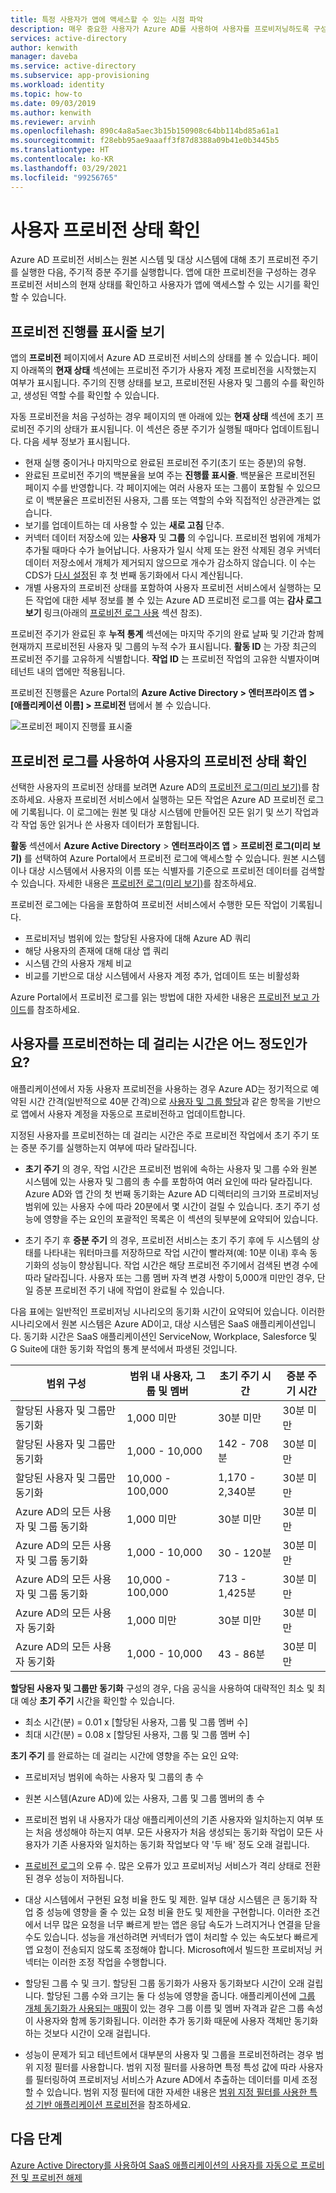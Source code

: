 ```yaml
---
title: 특정 사용자가 앱에 액세스할 수 있는 시점 파악
description: 매우 중요한 사용자가 Azure AD를 사용하여 사용자를 프로비저닝하도록 구성한 애플리케이션에 액세스할 수 있는 시기를 찾는 방법
services: active-directory
author: kenwith
manager: daveba
ms.service: active-directory
ms.subservice: app-provisioning
ms.workload: identity
ms.topic: how-to
ms.date: 09/03/2019
ms.author: kenwith
ms.reviewer: arvinh
ms.openlocfilehash: 890c4a8a5aec3b15b150908c64bb114bd85a61a1
ms.sourcegitcommit: f28ebb95ae9aaaff3f87d8388a09b41e0b3445b5
ms.translationtype: HT
ms.contentlocale: ko-KR
ms.lasthandoff: 03/29/2021
ms.locfileid: "99256765"
---
```

# <a name="check-the-status-of-user-provisioning"></a>사용자 프로비전 상태 확인

Azure AD 프로비전 서비스는 원본 시스템 및 대상 시스템에 대해 초기 프로비전 주기를 실행한 다음, 주기적 증분 주기를 실행합니다. 앱에 대한 프로비전을 구성하는 경우 프로비전 서비스의 현재 상태를 확인하고 사용자가 앱에 액세스할 수 있는 시기를 확인할 수 있습니다.

## <a name="view-the-provisioning-progress-bar"></a>프로비전 진행률 표시줄 보기

 앱의 **프로비전** 페이지에서 Azure AD 프로비전 서비스의 상태를 볼 수 있습니다. 페이지 아래쪽의 **현재 상태** 섹션에는 프로비전 주기가 사용자 계정 프로비전을 시작했는지 여부가 표시됩니다. 주기의 진행 상태를 보고, 프로비전된 사용자 및 그룹의 수를 확인하고, 생성된 역할 수를 확인할 수 있습니다.

자동 프로비전을 처음 구성하는 경우 페이지의 맨 아래에 있는 **현재 상태** 섹션에 초기 프로비전 주기의 상태가 표시됩니다. 이 섹션은 증분 주기가 실행될 때마다 업데이트됩니다. 다음 세부 정보가 표시됩니다.
- 현재 실행 중이거나 마지막으로 완료된 프로비전 주기(초기 또는 증분)의 유형.
- 완료된 프로비전 주기의 백분율을 보여 주는 **진행률 표시줄**. 백분율은 프로비전된 페이지 수를 반영합니다. 각 페이지에는 여러 사용자 또는 그룹이 포함될 수 있으므로 이 백분율은 프로비전된 사용자, 그룹 또는 역할의 수와 직접적인 상관관계는 없습니다.
- 보기를 업데이트하는 데 사용할 수 있는 **새로 고침** 단추.
- 커넥터 데이터 저장소에 있는 **사용자** 및 **그룹** 의 수입니다. 프로비전 범위에 개체가 추가될 때마다 수가 늘어납니다. 사용자가 일시 삭제 또는 완전 삭제된 경우 커넥터 데이터 저장소에서 개체가 제거되지 않으므로 개수가 감소하지 않습니다. 이 수는 CDS가 [다시 설정](/graph/api/synchronization-synchronizationjob-restart?tabs=http&view=graph-rest-beta)된 후 첫 번째 동기화에서 다시 계산됩니다. 
- 개별 사용자의 프로비전 상태를 포함하여 사용자 프로비전 서비스에서 실행하는 모든 작업에 대한 세부 정보를 볼 수 있는 Azure AD 프로비전 로그를 여는 **감사 로그 보기** 링크(아래의 [프로비전 로그 사용](#use-provisioning-logs-to-check-a-users-provisioning-status) 섹션 참조).

프로비전 주기가 완료된 후 **누적 통계** 섹션에는 마지막 주기의 완료 날짜 및 기간과 함께 현재까지 프로비전된 사용자 및 그룹의 누적 수가 표시됩니다. **활동 ID** 는 가장 최근의 프로비전 주기를 고유하게 식별합니다. **작업 ID** 는 프로비전 작업의 고유한 식별자이며 테넌트 내의 앱에만 적용됩니다.

프로비전 진행률은 Azure Portal의 **Azure Active Directory &gt; 엔터프라이즈 앱 &gt; \[애플리케이션 이름\] &gt; 프로비전** 탭에서 볼 수 있습니다.

![프로비전 페이지 진행률 표시줄](./media/application-provisioning-when-will-provisioning-finish-specific-user/provisioning-progress-bar-section.png)

## <a name="use-provisioning-logs-to-check-a-users-provisioning-status"></a>프로비전 로그를 사용하여 사용자의 프로비전 상태 확인

선택한 사용자의 프로비전 상태를 보려면 Azure AD의 [프로비전 로그(미리 보기)](../reports-monitoring/concept-provisioning-logs.md?context=azure/active-directory/manage-apps/context/manage-apps-context)를 참조하세요. 사용자 프로비전 서비스에서 실행하는 모든 작업은 Azure AD 프로비전 로그에 기록됩니다. 이 로그에는 원본 및 대상 시스템에 만들어진 모든 읽기 및 쓰기 작업과 각 작업 동안 읽거나 쓴 사용자 데이터가 포함됩니다.

**활동** 섹션에서 **Azure Active Directory** &gt; **엔터프라이즈 앱** &gt; **프로비전 로그(미리 보기)** 를 선택하여 Azure Portal에서 프로비전 로그에 액세스할 수 있습니다. 원본 시스템이나 대상 시스템에서 사용자의 이름 또는 식별자를 기준으로 프로비전 데이터를 검색할 수 있습니다. 자세한 내용은 [프로비전 로그(미리 보기)](../reports-monitoring/concept-provisioning-logs.md?context=azure/active-directory/manage-apps/context/manage-apps-context)를 참조하세요. 

프로비전 로그에는 다음을 포함하여 프로비전 서비스에서 수행한 모든 작업이 기록됩니다.

* 프로비저닝 범위에 있는 할당된 사용자에 대해 Azure AD 쿼리
* 해당 사용자의 존재에 대해 대상 앱 쿼리
* 시스템 간의 사용자 개체 비교
* 비교를 기반으로 대상 시스템에서 사용자 계정 추가, 업데이트 또는 비활성화

Azure Portal에서 프로비전 로그를 읽는 방법에 대한 자세한 내용은 [프로비전 보고 가이드](check-status-user-account-provisioning.md)를 참조하세요.

## <a name="how-long-will-it-take-to-provision-users"></a>사용자를 프로비전하는 데 걸리는 시간은 어느 정도인가요?
애플리케이션에서 자동 사용자 프로비전을 사용하는 경우 Azure AD는 정기적으로 예약된 시간 간격(일반적으로 40분 간격)으로 [사용자 및 그룹 할당](../manage-apps/assign-user-or-group-access-portal.md)과 같은 항목을 기반으로 앱에서 사용자 계정을 자동으로 프로비전하고 업데이트합니다.

지정된 사용자를 프로비전하는 데 걸리는 시간은 주로 프로비전 작업에서 초기 주기 또는 증분 주기를 실행하는지 여부에 따라 달라집니다.

- **초기 주기** 의 경우, 작업 시간은 프로비전 범위에 속하는 사용자 및 그룹 수와 원본 시스템에 있는 사용자 및 그룹의 총 수를 포함하여 여러 요인에 따라 달라집니다. Azure AD와 앱 간의 첫 번째 동기화는 Azure AD 디렉터리의 크기와 프로비저닝 범위에 있는 사용자 수에 따라 20분에서 몇 시간이 걸릴 수 있습니다. 초기 주기 성능에 영향을 주는 요인의 포괄적인 목록은 이 섹션의 뒷부분에 요약되어 있습니다.

- 초기 주기 후 **증분 주기** 의 경우, 프로비전 서비스는 초기 주기 후에 두 시스템의 상태를 나타내는 워터마크를 저장하므로 작업 시간이 빨라져(예: 10분 이내) 후속 동기화의 성능이 향상됩니다. 작업 시간은 해당 프로비전 주기에서 검색된 변경 수에 따라 달라집니다. 사용자 또는 그룹 멤버 자격 변경 사항이 5,000개 미만인 경우, 단일 증분 프로비전 주기 내에 작업이 완료될 수 있습니다. 

다음 표에는 일반적인 프로비저닝 시나리오의 동기화 시간이 요약되어 있습니다. 이러한 시나리오에서 원본 시스템은 Azure AD이고, 대상 시스템은 SaaS 애플리케이션입니다. 동기화 시간은 SaaS 애플리케이션인 ServiceNow, Workplace, Salesforce 및 G Suite에 대한 동기화 작업의 통계 분석에서 파생된 것입니다.


| 범위 구성 | 범위 내 사용자, 그룹 및 멤버 | 초기 주기 시간 | 증분 주기 시간 |
| -------- | -------- | -------- | -------- |
| 할당된 사용자 및 그룹만 동기화 |  1,000 미만 |  30분 미만 | 30분 미만 |
| 할당된 사용자 및 그룹만 동기화 |  1,000 - 10,000 | 142 - 708분 | 30분 미만 |
| 할당된 사용자 및 그룹만 동기화 |   10,000 - 100,000 | 1,170 - 2,340분 | 30분 미만 |
| Azure AD의 모든 사용자 및 그룹 동기화 |  1,000 미만 | 30분 미만  | 30분 미만 |
| Azure AD의 모든 사용자 및 그룹 동기화 |  1,000 - 10,000 | 30 - 120분 | 30분 미만 |
| Azure AD의 모든 사용자 및 그룹 동기화 |  10,000 - 100,000  | 713 - 1,425분 | 30분 미만 |
| Azure AD의 모든 사용자 동기화|  1,000 미만  | 30분 미만 | 30분 미만 |
| Azure AD의 모든 사용자 동기화 | 1,000 - 10,000  | 43 - 86분 | 30분 미만 |

**할당된 사용자 및 그룹만 동기화** 구성의 경우, 다음 공식을 사용하여 대략적인 최소 및 최대 예상 **초기 주기** 시간을 확인할 수 있습니다.

- 최소 시간(분) = 0.01 x [할당된 사용자, 그룹 및 그룹 멤버 수]
- 최대 시간(분) = 0.08 x [할당된 사용자, 그룹 및 그룹 멤버 수]

**초기 주기** 를 완료하는 데 걸리는 시간에 영향을 주는 요인 요약:

- 프로비저닝 범위에 속하는 사용자 및 그룹의 총 수

- 원본 시스템(Azure AD)에 있는 사용자, 그룹 및 그룹 멤버의 총 수

- 프로비전 범위 내 사용자가 대상 애플리케이션의 기존 사용자와 일치하는지 여부 또는 처음 생성해야 하는지 여부. 모든 사용자가 처음 생성되는 동기화 작업이 모든 사용자가 기존 사용자와 일치하는 동기화 작업보다 약 '두 배' 정도 오래 걸립니다.

- [프로비전 로그](check-status-user-account-provisioning.md)의 오류 수. 많은 오류가 있고 프로비저닝 서비스가 격리 상태로 전환된 경우 성능이 저하됩니다. 

- 대상 시스템에서 구현된 요청 비율 한도 및 제한. 일부 대상 시스템은 큰 동기화 작업 중 성능에 영향을 줄 수 있는 요청 비율 한도 및 제한을 구현합니다. 이러한 조건에서 너무 많은 요청을 너무 빠르게 받는 앱은 응답 속도가 느려지거나 연결을 닫을 수도 있습니다. 성능을 개선하려면 커넥터가 앱이 처리할 수 있는 속도보다 빠르게 앱 요청이 전송되지 않도록 조정해야 합니다. Microsoft에서 빌드한 프로비저닝 커넥터는 이러한 조정 작업을 수행합니다. 

- 할당된 그룹 수 및 크기. 할당된 그룹 동기화가 사용자 동기화보다 시간이 오래 걸립니다. 할당된 그룹 수와 크기는 둘 다 성능에 영향을 줍니다. 애플리케이션에 [그룹 개체 동기화가 사용되는 매핑](customize-application-attributes.md#editing-group-attribute-mappings)이 있는 경우 그룹 이름 및 멤버 자격과 같은 그룹 속성이 사용자와 함께 동기화됩니다. 이러한 추가 동기화 때문에 사용자 객체만 동기화하는 것보다 시간이 오래 걸립니다.

- 성능이 문제가 되고 테넌트에서 대부분의 사용자 및 그룹을 프로비전하려는 경우 범위 지정 필터를 사용합니다. 범위 지정 필터를 사용하면 특정 특성 값에 따라 사용자를 필터링하여 프로비저닝 서비스가 Azure AD에서 추출하는 데이터를 미세 조정할 수 있습니다. 범위 지정 필터에 대한 자세한 내용은 [범위 지정 필터를 사용한 특성 기반 애플리케이션 프로비전](../app-provisioning/define-conditional-rules-for-provisioning-user-accounts.md)을 참조하세요.

## <a name="next-steps"></a>다음 단계
[Azure Active Directory를 사용하여 SaaS 애플리케이션의 사용자를 자동으로 프로비전 및 프로비전 해제](user-provisioning.md)